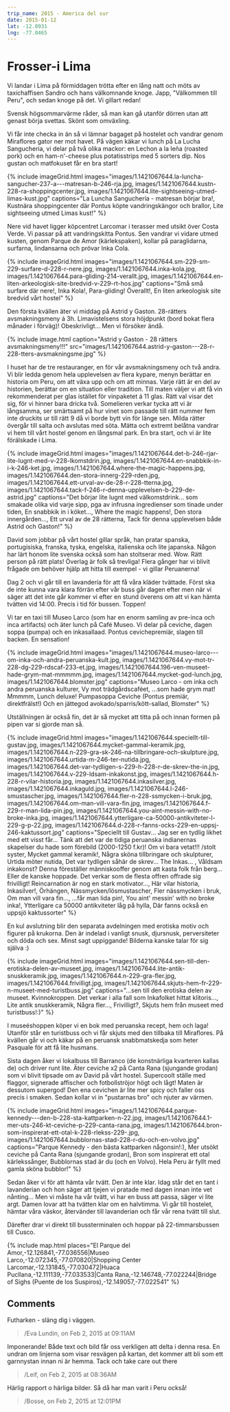 ```yaml
---
trip_name: 2015 - America del sur
date: 2015-01-12
lat: -12.0931
lng: -77.0465
---
```


# Frosser-i Lima

Vi landar i Lima på förmiddagen trötta efter en lång natt och möts av taxichaffisen Sandro och hans välkomnande knoge. Japp, "Välkommen till Peru", och sedan knoge på det. Vi gillart redan!

Svensk högsommarvärme råder, så man kan gå utanför dörren utan att genast börja svettas. Skönt som omväxling.

Vi får inte checka in än så vi lämnar bagaget på hostelet och vandrar genom Miraflores gator ner mot havet. På vägen käkar vi lunch på La Lucha Sangucheria, vi delar på två olika mackor: en Lechon a la leña (roasted pork) och en ham-n'-cheese plus potatisstrips med 5 sorters dip. Nos gustan och matfokuset får en bra start!

{% include imageGrid.html
  images="images/1.1421067644.la-luncha-sangucher-237-a---matresan-b-246-rja.jpg, images/1.1421067644.kustn-228-ra-shoppingcenter.jpg, images/1.1421067644.lite-sightseeing-utmed-limas-kust.jpg"
  captions="La Luncha Sanguchería - matresan börjar bra!, Kustnära shoppingcenter där Pontus köpte vandringskängor och brallor, Lite sightseeing utmed Limas kust!"
%}

Nere vid havet ligger köpcentret Larcomar i terasser med utsikt över Costa Verde. Vi passar på att vandringskitta Pontus. Sen vandrar vi vidare utmed kusten, genom Parque de Amor (kärlekspaken), kollar på paraglidarna, surfarna, lindansarna och prövar Inka Cola.

{% include imageGrid.html
  images="images/1.1421067644.sm-229-sm-229-surfare-d-228-r-nere.jpg, images/1.1421067644.inka-kola.jpg, images/1.1421067644.para-gliding-214-verallt.jpg, images/1.1421067644.en-liten-arkeologisk-site-bredvid-v-229-rt-hos.jpg"
  captions="Små små surfare där nere!, Inka Kola!, Para-gliding! Överallt!, En liten arkeologisk site bredvid vårt hostel"
%}

Den första kvällen äter vi middag på Astrid y Gaston. 28-rätters avsmakningsmeny á 3h. Limavistelsens stora höjdpunkt (bord bokat flera månader i förväg)! Obeskrivligt... Men vi försöker ändå.

{% include image.html caption="Astrid y Gaston - 28 rätters avsmakningsmeny!!!" src="images/1.1421067644.astrid-y-gaston---28-r-228-tters-avsmakningsme.jpg" %}

I huset har de tre restauranger, en för vår avsmakningsmeny och två andra. Vi blir ledda genom hela upplevelsen av flera kypare, menyn berättar en historia om Peru, om att växa upp och om att minnas. Varje rätt är en del av historien, berättar om en situation eller tradition. Till maten väljer vi att få vin rekommenderat per glas istället för vinpaketet á 11 glas. Rätt val visar det sig, för vi hinner bara dricka två. Somelieren verkar tycka att vi är långsamma, ser smärtsamt på hur vinet som passade till rätt nummer fem inte druckits ur till rätt 9 då vi borde bytt vin för länge sen. Milda rätter övergår till salta och avslutas med söta. Mätta och extremt belåtna vandrar vi hem till vårt hostel genom en långsmal park. En bra start, och vi är lite förälskade i Lima.

{% include imageGrid.html
  images="images/1.1421067644.det-b-246-rjar-lite-lugnt-med-v-228-lkomstdrin.jpg, images/1.1421067644.en-snabbkik-in-i-k-246-ket.jpg, images/1.1421067644.where-the-magic-happens.jpg, images/1.1421067644.den-stora-innerg-229-rden.jpg, images/1.1421067644.ett-urval-av-de-28-r-228-tterna.jpg, images/1.1421067644.tack-f-246-r-denna-upplevelsen-b-229-de-astrid.jpg"
  captions="Det börjar lite lugnt med välkomstdrink... som smakade olika vid varje sipp, pga av infrusna ingredienser som tinade under tiden, En snabbkik in i köket..., Where the magic happens!, Den stora innergården..., Ett urval av de 28 rätterna, Tack för denna upplevelsen både Astrid och Gaston!"
%}

David som jobbar på vårt hostel gillar språk, han pratar spanska, portugisiska, franska, tyska, engelska, italienska och lite japanska. Någon har lärt honom lite svenska också som han stoltserar med. Wow. Rätt person på rätt plats! Överlag är folk så trevliga! Flera gånger har vi blivit frågade om behöver hjälp att hitta till exempel - vi gillar Peruanerna!

Dag 2 och vi går till en lavandería för att få våra kläder tvättade. Först ska de inte kunna vara klara förrän efter vår buss går dagen efter men när vi säger att det inte går kommer vi efter en stund överens om att vi kan hämta tvätten vid 14:00. Precis i tid för bussen. Toppen!

Vi tar en taxi till Museo Larco (som har en enorm samling av pre-inca och inca artifacts) och äter lunch på Café Museo. Vi delar på ceviche, dagen soppa (pumpa) och en inkasallaad. Pontus cevichepremiär, slagen till backen. En sensation!

{% include imageGrid.html
  images="images/1.1421067644.museo-larco---om-inka-och-andra-peruanska-kult.jpg, images/1.1421067644.vy-mot-tr-228-dg-229-rdscaf-233-et.jpg, images/1.1421067644.196-ven-museet-hade-grym-mat-mmmmm.jpg, images/1.1421067644.mycket-god-lunch.jpg, images/1.1421067644.blomster.jpg"
  captions="Museo Larco - om inka och andra peruanska kulturer, Vy mot trädgårdscaféet, ...som hade grym mat! Mmmmm, Lunch deluxe! Pumpasoppa Ceviche (Pontus premiär, direktfrälst!) Och en jättegod avokado/sparris/kött-sallad, Blomster"
%}

Utställningen är också fin, det är så mycket att titta på och innan formen på pipen var si gjorde man så.

{% include imageGrid.html
  images="images/1.1421067644.speciellt-till-gustav.jpg, images/1.1421067644.mycket-gammal-keramik.jpg, images/1.1421067644.n-229-gra-sk-246-na-tillbringare-och-skulpture.jpg, images/1.1421067644.urtida-m-246-ter-nutida.jpg, images/1.1421067644.det-var-tydligen-s-229-h-228-r-de-skrev-the-in.jpg, images/1.1421067644.v-229-ldsam-inkakonst.jpg, images/1.1421067644.h-228-r-vilar-historia.jpg, images/1.1421067644.inkasilver.jpg, images/1.1421067644.inkaguld.jpg, images/1.1421067644.l-246-smustascher.jpg, images/1.1421067644.fler-n-228-ssmycken-i-bruk.jpg, images/1.1421067644.om-man-vill-vara-fin.jpg, images/1.1421067644.f-229-r-man-lida-pin.jpg, images/1.1421067644.you-aint-messin-with-no-broke-inka.jpg, images/1.1421067644.ytterligare-ca-50000-antikviteter-l-229-g-p-22.jpg, images/1.1421067644.d-228-r-fanns-ocks-229-en-uppsj-246-kaktussort.jpg"
  captions="Speciellt till Gustav... Jag ser en tydlig likhet med ett visst får... Tänk att det var de tidiga peruanska indianernas skapelser du hade som förebild (2000-1250 f.kr)! Om vi bara vetat!!! /stolt syster, Mycket gammal keramik!, Några sköna tillbringare och skulpturer, Urtida möter nutida, Det var tydligen såhär de skrev... The Inkas... , Våldsam inkakonst? Denna föreställer människooffer genom att kasta folk från berg... Eller de kanske hoppade. Det verkar som de flesta offren offrade sig frivilligt! Reincarnation är nog en stark motivator..., Här vilar historia, Inkasilver!, Örhängen, Nässmycken/lösmustascher, Fler nässmycken i bruk, Om man vill vara fin..., ...får man lida pin!, You aint' messin' with no broke inka!, Ytterligare ca 50000 antikviteter låg på hylla, Där fanns också en uppsjö kaktussorter"
%}

En kul avslutning blir den separata avdelningen med erotiska motiv och figurer på krukorna. Den är indelad i vanligt snusk, djursnusk, perversiteter och döda och sex. Minst sagt uppiggande! Bilderna kanske talar för sig själva :)

{% include imageGrid.html
  images="images/1.1421067644.sen-till-den-erotiska-delen-av-museet.jpg, images/1.1421067644.lite-antik-snuskkeramik.jpg, images/1.1421067644.n-229-gra-fler.jpg, images/1.1421067644.frivilligt.jpg, images/1.1421067644.skjuts-hem-fr-229-n-museet-med-turistbuss.jpg"
  captions="...sen till den erotiska delen av museet. Kvinnokroppen. Det verkar i alla fall som Inkafolket hittat klitoris..., Lite antik snuskkeramik, Några fler..., Frivilligt?, Skjuts hem från museet med turistbuss!:)"
%}

I museéshoppen köper vi en bok med peruanska recept, hem och laga! Utanför står en turistbuss och vi får skjuts med den tillbaka till Miraflores. På kvällen går vi och käkar på en peruansk snabbmatskedja som heter Pasquale för att få lite husmans.

Sista dagen åker vi lokalbuss till Barranco (de konstnärliga kvarteren kallas de) och driver runt lite. Äter ceviche x2 på Canta Rana (sjungande grodan) som vi blivit tipsade om av David på vårt hostel. Supercoolt ställe med flaggor, signerade affischer och fotbollströjor högt och lågt! Maten är dessutom supergod! Den ena cevichen är lite mer spicy och faller oss precis i smaken. Sedan kollar vi in "pustarnas bro" och njuter av värmen.

{% include imageGrid.html
  images="images/1.1421067644.parque-kennedy---den-b-228-sta-kattparken-n-22.jpg, images/1.1421067644.1-mer-uts-246-kt-ceviche-p-229-canta-rana.jpg, images/1.1421067644.bron-som-inspirerat-ett-otal-k-228-rlekss-229-.jpg, images/1.1421067644.bubblornas-stad-228-r-du-och-en-volvo.jpg"
  captions="Parque Kennedy - den bästa kattparken någonsin!:), Mer utsökt ceviche på Canta Rana (sjungande grodan), Bron som inspirerat ett otal kärlekssånger, Bubblornas stad är du (och en Volvo). Hela Peru är fyllt med gamla sköna bubblor!"
%}

Sedan åker vi för att hämta vår tvätt. Den är inte klar. Idag står det en tant i lavanderian och hon säger att tjejen vi pratade med dagen innan inte vet nånting...
Men vi måste ha vår tvätt, vi har en buss att passa, säger vi lite argt. Damen lovar att ha tvätten klar om en halvtimma. Vi går till hostelet, hämtar våra väskor, återvänder till lavanderian och får vår rena tvätt till slut.

Därefter drar vi direkt till bussterminalen och hoppar på 22-timmarsbussen till Cusco.

{% include map.html places="El Parque del Amor,-12.126841,-77.036556|Museo Larco,-12.072345,-77.070820|Shopping Center Larcomar,-12.131845,-77.030472|Huaca Pucllana,-12.111139,-77.033533|Canta Rana,-12.146748,-77.022244|Bridge of Sighs (Puente de los Suspiros),-12.149057,-77.022541" %}

## Comments

Futharken - släng dig i väggen.
> /Eva Lundin, on Feb 2, 2015 at 09:11AM

Imponerande! Både text och bild får oss verkligen att delta i denna resa. En undran om linjerna som visar resvägen på kartan, det kommer att bli som ett garnnystan innan ni är hemma.
Tack och take care out there
> /Leif, on Feb 2, 2015 at 08:36AM

Härlig rapport o härliga bilder. Så då har man varit i Peru också!
> /Bosse, on Feb 2, 2015 at 12:01PM
